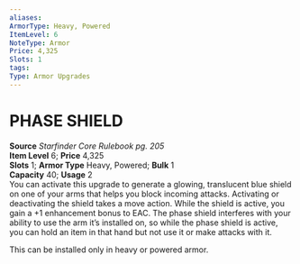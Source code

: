 ```yaml
---
aliases: 
ArmorType: Heavy, Powered
ItemLevel: 6
NoteType: Armor
Price: 4,325
Slots: 1
tags: 
Type: Armor Upgrades
---
```

# PHASE SHIELD
**Source** _Starfinder Core Rulebook pg. 205_  
**Item Level** 6; **Price** 4,325  
**Slots** 1; **Armor Type** Heavy, Powered; **Bulk** 1  
**Capacity** 40; **Usage** 2  
You can activate this upgrade to generate a glowing, translucent blue shield on one of your arms that helps you block incoming attacks. Activating or deactivating the shield takes a move action. While the shield is active, you gain a +1 enhancement bonus to EAC. The phase shield interferes with your ability to use the arm it’s installed on, so while the phase shield is active, you can hold an item in that hand but not use it or make attacks with it.  
  
This can be installed only in heavy or powered armor.